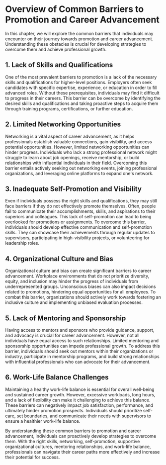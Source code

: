 Overview of Common Barriers to Promotion and Career Advancement
========================================================================

In this chapter, we will explore the common barriers that individuals may encounter on their journey towards promotion and career advancement. Understanding these obstacles is crucial for developing strategies to overcome them and achieve professional growth.

1\. Lack of Skills and Qualifications
------------------------------------

One of the most prevalent barriers to promotion is a lack of the necessary skills and qualifications for higher-level positions. Employers often seek candidates with specific expertise, experience, or education in order to fill advanced roles. Without these prerequisites, individuals may find it difficult to progress in their careers. This barrier can be overcome by identifying the desired skills and qualifications and taking proactive steps to acquire them through training programs, certifications, or further education.

2\. Limited Networking Opportunities
-----------------------------------

Networking is a vital aspect of career advancement, as it helps professionals establish valuable connections, gain visibility, and access potential opportunities. However, limited networking opportunities can hinder progress. Individuals who lack a strong professional network might struggle to learn about job openings, receive mentorship, or build relationships with influential individuals in their field. Overcoming this barrier entails actively seeking out networking events, joining professional organizations, and leveraging online platforms to expand one's network.

3\. Inadequate Self-Promotion and Visibility
-------------------------------------------

Even if individuals possess the right skills and qualifications, they may still face barriers if they do not effectively promote themselves. Often, people fail to communicate their accomplishments, skills, and aspirations to their superiors and colleagues. This lack of self-promotion can lead to being overlooked for promotions or assignments. To overcome this barrier, individuals should develop effective communication and self-promotion skills. They can showcase their achievements through regular updates to supervisors, participating in high-visibility projects, or volunteering for leadership roles.

4\. Organizational Culture and Bias
----------------------------------

Organizational culture and bias can create significant barriers to career advancement. Workplace environments that do not prioritize diversity, equity, and inclusion may hinder the progress of individuals from underrepresented groups. Unconscious biases can also impact decisions related to promotions, hindering equal opportunities for all employees. To combat this barrier, organizations should actively work towards fostering an inclusive culture and implementing unbiased evaluation processes.

5\. Lack of Mentoring and Sponsorship
------------------------------------

Having access to mentors and sponsors who provide guidance, support, and advocacy is crucial for career advancement. However, not all individuals have equal access to such relationships. Limited mentoring and sponsorship opportunities can impede professional growth. To address this barrier, individuals should seek out mentors within their organizations or industry, participate in mentorship programs, and build strong relationships with influential professionals who can advocate for their advancement.

6\. Work-Life Balance Challenges
-------------------------------

Maintaining a healthy work-life balance is essential for overall well-being and sustained career growth. However, excessive workloads, long hours, and a lack of flexibility can make it challenging to achieve this balance. These barriers can negatively impact job satisfaction, performance, and ultimately hinder promotion prospects. Individuals should prioritize self-care, set boundaries, and communicate their needs with supervisors to ensure a healthier work-life balance.

By understanding these common barriers to promotion and career advancement, individuals can proactively develop strategies to overcome them. With the right skills, networking, self-promotion, supportive organizational cultures, mentoring relationships, and work-life balance, professionals can navigate their career paths more effectively and increase their potential for success.
